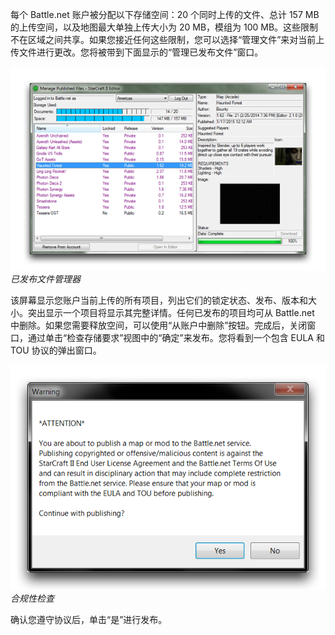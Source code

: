 每个 Battle.net 账户被分配以下存储空间：20 个同时上传的文件、总计 157 MB 的上传空间，以及地图最大单独上传大小为 20 MB，模组为 100 MB。这些限制不在区域之间共享。如果您接近任何这些限制，您可以选择“管理文件”来对当前上传文件进行更改。您将被带到下面显示的“管理已发布文件”窗口。

[![已发布文件管理器](./resources/016_Publishing05.png)](./resources/016_Publishing05.png)
*已发布文件管理器*

该屏幕显示您账户当前上传的所有项目，列出它们的锁定状态、发布、版本和大小。突出显示一个项目将显示其完整详情。任何已发布的项目均可从 Battle.net 中删除。如果您需要释放空间，可以使用“从账户中删除”按钮。完成后，关闭窗口，通过单击“检查存储要求”视图中的“确定”来发布。您将看到一个包含 EULA 和 TOU 协议的弹出窗口。

[![合规性检查](./resources/016_Publishing06.png)](./resources/016_Publishing06.png)
*合规性检查*

确认您遵守协议后，单击“是”进行发布。